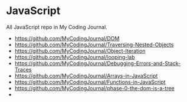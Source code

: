 # JavaScript
All JavaScript repo in My Coding Journal.

- https://github.com/MyCodingJournal/DOM
- https://github.com/MyCodingJournal/Traversing-Nested-Objects
- https://github.com/MyCodingJournal/Object-Iteration
- https://github.com/MyCodingJournal/looping-lab
- https://github.com/MyCodingJournal/Debugging-Errors-and-Stack-Traces
- https://github.com/MyCodingJournal/Arrays-in-JavaScript
- https://github.com/MyCodingJournal/Functions-in-JavaScript
- https://github.com/MyCodingJournal/phase-0-the-dom-is-a-tree
- 
